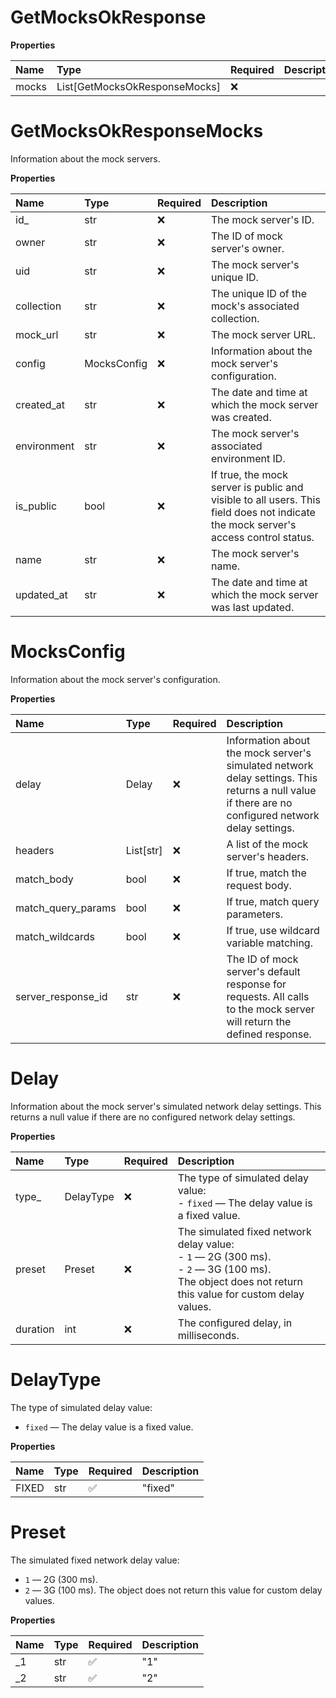# GetMocksOkResponse

**Properties**

| Name  | Type                          | Required | Description |
| :---- | :---------------------------- | :------- | :---------- |
| mocks | List[GetMocksOkResponseMocks] | ❌       |             |

# GetMocksOkResponseMocks

Information about the mock servers.

**Properties**

| Name        | Type        | Required | Description                                                                                                                        |
| :---------- | :---------- | :------- | :--------------------------------------------------------------------------------------------------------------------------------- |
| id\_        | str         | ❌       | The mock server's ID.                                                                                                              |
| owner       | str         | ❌       | The ID of mock server's owner.                                                                                                     |
| uid         | str         | ❌       | The mock server's unique ID.                                                                                                       |
| collection  | str         | ❌       | The unique ID of the mock's associated collection.                                                                                 |
| mock_url    | str         | ❌       | The mock server URL.                                                                                                               |
| config      | MocksConfig | ❌       | Information about the mock server's configuration.                                                                                 |
| created_at  | str         | ❌       | The date and time at which the mock server was created.                                                                            |
| environment | str         | ❌       | The mock server's associated environment ID.                                                                                       |
| is_public   | bool        | ❌       | If true, the mock server is public and visible to all users. This field does not indicate the mock server's access control status. |
| name        | str         | ❌       | The mock server's name.                                                                                                            |
| updated_at  | str         | ❌       | The date and time at which the mock server was last updated.                                                                       |

# MocksConfig

Information about the mock server's configuration.

**Properties**

| Name               | Type      | Required | Description                                                                                                                                        |
| :----------------- | :-------- | :------- | :------------------------------------------------------------------------------------------------------------------------------------------------- |
| delay              | Delay     | ❌       | Information about the mock server's simulated network delay settings. This returns a null value if there are no configured network delay settings. |
| headers            | List[str] | ❌       | A list of the mock server's headers.                                                                                                               |
| match_body         | bool      | ❌       | If true, match the request body.                                                                                                                   |
| match_query_params | bool      | ❌       | If true, match query parameters.                                                                                                                   |
| match_wildcards    | bool      | ❌       | If true, use wildcard variable matching.                                                                                                           |
| server_response_id | str       | ❌       | The ID of mock server's default response for requests. All calls to the mock server will return the defined response.                              |

# Delay

Information about the mock server's simulated network delay settings. This returns a null value if there are no configured network delay settings.

**Properties**

| Name     | Type      | Required | Description                                                                                                                                                        |
| :------- | :-------- | :------- | :----------------------------------------------------------------------------------------------------------------------------------------------------------------- |
| type\_   | DelayType | ❌       | The type of simulated delay value:<br/>- `fixed` — The delay value is a fixed value.<br/>                                                                          |
| preset   | Preset    | ❌       | The simulated fixed network delay value:<br/>- `1` — 2G (300 ms).<br/>- `2` — 3G (100 ms).<br/>The object does not return this value for custom delay values.<br/> |
| duration | int       | ❌       | The configured delay, in milliseconds.                                                                                                                             |

# DelayType

The type of simulated delay value:

- `fixed` — The delay value is a fixed value.

**Properties**

| Name  | Type | Required | Description |
| :---- | :--- | :------- | :---------- |
| FIXED | str  | ✅       | "fixed"     |

# Preset

The simulated fixed network delay value:

- `1` — 2G (300 ms).
- `2` — 3G (100 ms).
  The object does not return this value for custom delay values.

**Properties**

| Name | Type | Required | Description |
| :--- | :--- | :------- | :---------- |
| \_1  | str  | ✅       | "1"         |
| \_2  | str  | ✅       | "2"         |
